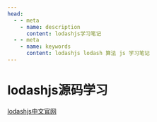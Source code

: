 ```yaml
---
head:
  - - meta
    - name: description
      content: lodashjs学习笔记
  - - meta
    - name: keywords
      content: lodashjs lodash 算法 js 学习笔记
---
```


# lodashjs源码学习

[lodashjs中文官网](https://www.lodashjs.com/)
